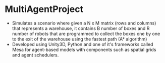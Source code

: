﻿# MultiAgentProject
 
- Simulates a scenario where given a N x M matrix (rows and columns) that represents a warehouse, it contains B number of boxes and R number of robots that are programmed to collect the boxes one by one to the exit of the warehouse using the fastest path (A* algorithm)
- Developed using Unity3D, Python and one of it's frameworks called Mesa for agent-based models with components such as spatial grids and agent schedulers.
